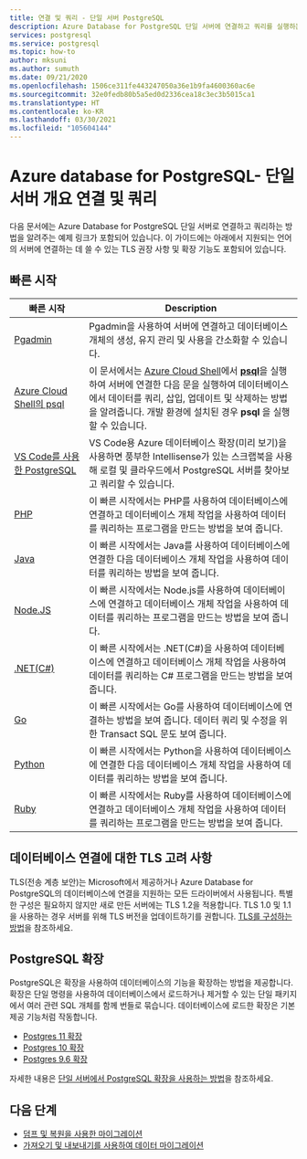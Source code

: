 ```yaml
---
title: 연결 및 쿼리 - 단일 서버 PostgreSQL
description: Azure Database for PostgreSQL 단일 서버에 연결하고 쿼리를 실행하는 방법을 알려 주는 빠른 시작 링크입니다.
services: postgresql
ms.service: postgresql
ms.topic: how-to
author: mksuni
ms.author: sumuth
ms.date: 09/21/2020
ms.openlocfilehash: 1506ce311fe443247050a36e1b9fa4600360ac6e
ms.sourcegitcommit: 32e0fedb80b5a5ed0d2336cea18c3ec3b5015ca1
ms.translationtype: HT
ms.contentlocale: ko-KR
ms.lasthandoff: 03/30/2021
ms.locfileid: "105604144"
---
```

# <a name="connect-and-query-overview-for-azure-database-for-postgresql--single-server"></a>Azure database for PostgreSQL- 단일 서버 개요 연결 및 쿼리

다음 문서에는 Azure Database for PostgreSQL 단일 서버로 연결하고 쿼리하는 방법을 알려주는 예제 링크가 포함되어 있습니다. 이 가이드에는 아래에서 지원되는 언어의 서버에 연결하는 데 쓸 수 있는 TLS 권장 사항 및 확장 기능도 포함되어 있습니다.

## <a name="quickstarts"></a>빠른 시작

| 빠른 시작 | Description |
|---|---|
|[Pgadmin](https://www.pgadmin.org/)|Pgadmin을 사용하여 서버에 연결하고 데이터베이스 개체의 생성, 유지 관리 및 사용을 간소화할 수 있습니다.|
|[Azure Cloud Shell의 psql](quickstart-create-server-database-azure-cli.md#connect-to-the-azure-database-for-postgresql-server-by-using-psql)|이 문서에서는 [Azure Cloud Shell](../cloud-shell/overview.md)에서 [**psql**](https://www.postgresql.org/docs/current/static/app-psql.html)을 실행하여 서버에 연결한 다음 문을 실행하여 데이터베이스에서 데이터를 쿼리, 삽입, 업데이트 및 삭제하는 방법을 알려줍니다. 개발 환경에 설치된 경우 **psql** 을 실행할 수 있습니다.|
|[VS Code를 사용한 PostgreSQL](https://marketplace.visualstudio.com/items?itemName=ms-azuretools.vscode-cosmosdb)|VS Code용 Azure 데이터베이스 확장(미리 보기)을 사용하면 풍부한 Intellisense가 있는 스크랩북을 사용해 로컬 및 클라우드에서 PostgreSQL 서버를 찾아보고 쿼리할 수 있습니다. |
|[PHP](connect-php.md)|이 빠른 시작에서는 PHP를 사용하여 데이터베이스에 연결하고 데이터베이스 개체 작업을 사용하여 데이터를 쿼리하는 프로그램을 만드는 방법을 보여 줍니다.|
|[Java](connect-java.md)|이 빠른 시작에서는 Java를 사용하여 데이터베이스에 연결한 다음 데이터베이스 개체 작업을 사용하여 데이터를 쿼리하는 방법을 보여 줍니다.|
|[Node.JS](connect-nodejs.md)|이 빠른 시작에서는 Node.js를 사용하여 데이터베이스에 연결하고 데이터베이스 개체 작업을 사용하여 데이터를 쿼리하는 프로그램을 만드는 방법을 보여 줍니다.|
|[.NET(C#)](connect-csharp.md)|이 빠른 시작에서는 .NET(C#)을 사용하여 데이터베이스에 연결하고 데이터베이스 개체 작업을 사용하여 데이터를 쿼리하는 C# 프로그램을 만드는 방법을 보여 줍니다.|
|[Go](connect-go.md)|이 빠른 시작에서는 Go를 사용하여 데이터베이스에 연결하는 방법을 보여 줍니다. 데이터 쿼리 및 수정을 위한 Transact SQL 문도 보여 줍니다.|
|[Python](connect-python.md)|이 빠른 시작에서는 Python을 사용하여 데이터베이스에 연결한 다음 데이터베이스 개체 작업을 사용하여 데이터를 쿼리하는 방법을 보여 줍니다. |
|[Ruby](connect-ruby.md)|이 빠른 시작에서는 Ruby를 사용하여 데이터베이스에 연결하고 데이터베이스 개체 작업을 사용하여 데이터를 쿼리하는 프로그램을 만드는 방법을 보여 줍니다.|

## <a name="tls-considerations-for-database-connectivity"></a>데이터베이스 연결에 대한 TLS 고려 사항

TLS(전송 계층 보안)는 Microsoft에서 제공하거나 Azure Database for PostgreSQL의 데이터베이스에 연결을 지원하는 모든 드라이버에서 사용됩니다. 특별한 구성은 필요하지 않지만 새로 만든 서버에는 TLS 1.2을 적용합니다. TLS 1.0 및 1.1을 사용하는 경우 서버를 위해 TLS 버전을 업데이트하기를 권합니다. [TLS를 구성하는 방법](howto-tls-configurations.md)을 참조하세요.

## <a name="postgresql-extensions"></a>PostgreSQL 확장

PostgreSQL은 확장을 사용하여 데이터베이스의 기능을 확장하는 방법을 제공합니다. 확장은 단일 명령을 사용하여 데이터베이스에서 로드하거나 제거할 수 있는 단일 패키지에서 여러 관련 SQL 개체를 함께 번들로 묶습니다. 데이터베이스에 로드한 확장은 기본 제공 기능처럼 작동합니다.

- [Postgres 11 확장](./concepts-extensions.md#postgres-11-extensions)
- [Postgres 10 확장](./concepts-extensions.md#postgres-10-extensions)
- [Postgres 9.6 확장](./concepts-extensions.md#postgres-96-extensions)

자세한 내용은 [단일 서버에서 PostgreSQL 확장을 사용하는 방법](concepts-extensions.md)을 참조하세요.

## <a name="next-steps"></a>다음 단계

- [덤프 및 복원을 사용한 마이그레이션](howto-migrate-using-dump-and-restore.md)
- [가져오기 및 내보내기를 사용하여 데이터 마이그레이션](howto-migrate-using-export-and-import.md)
